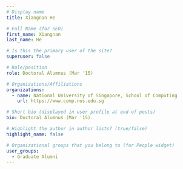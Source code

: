 ```yaml
---
# Display name
title: Xiangnan He

# Full Name (for SEO) 
first_name: Xiangnan
last_name: He

# Is this the primary user of the site?
superuser: false

# Role/position
role: Doctoral Alumnus (Mar '15)

# Organizations/Affiliations
organizations:
  - name: National University of Singapore, School of Computing
    url: https://www.comp.nus.edu.sg

# Short bio (displayed in user profile at end of posts)
bio: Doctoral Alumnus (Mar '15). 

# Highlight the author in author lists? (true/false)
highlight_name: false

# Organizational groups that you belong to (for People widget)
user_groups:
  - Graduate Alumni
---
```

